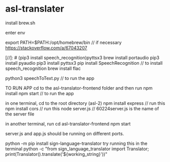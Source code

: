 # asl-translater


install brew.sh

enter env

export PATH=$PATH:/opt/homebrew/bin  // if necessary https://stackoverflow.com/a/67043207


[//]: # (pip3 install speech_recognition)pyttsx3
brew install portaudio
 pip3 install pyaudio
pip3 install pyttsx3
pip install SpeechRecognition // to install speech_recognition
brew install flac

 python3 speechToText.py         // to run the app



TO RUN APP
cd to the asl-translator-frontend folder and then run
npm install
npm start // to run the app


in one terminal, cd to the root directory (asl-2)
npm install express // run this
npm install cors // run this
node server.js // 60224server.js is the name of the server file

in another terminal, run
cd asl-translator-frontend
npm start


server.js and app.js should be running on different ports.


python -m pip install sign-language-translator
try running this in the terminal
python -c "from sign_language_translator import Translator; print(Translator().translate('${working_string}'))"
